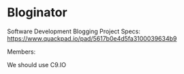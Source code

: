 # Bloginator

Software Development Blogging Project
Specs:
https://www.quackpad.io/pad/5617b0e4d5fa3100039634b9

Members:

We should use C9.IO
